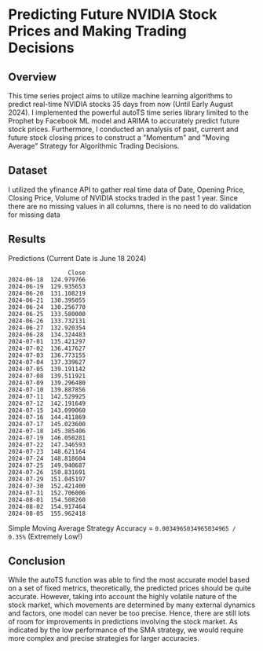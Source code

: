 # Predicting Future NVIDIA Stock Prices and Making Trading Decisions
## Overview
This time series project aims to utilize machine learning algorithms to predict real-time NVIDIA stocks 35 days from now (Until Early August 2024). I implemented the powerful autoTS time series library limited to the Prophet by Facebook ML model and ARIMA to accurately predict future stock prices. Furthermore, I conducted an analysis of past, current and future stock closing prices to construct a "Momentum" and "Moving Average" Strategy for Algorithmic Trading Decisions.
## Dataset
I utilized the yfinance API to gather real time data of Date, Opening Price, Closing Price, Volume of NVIDIA stocks traded in the past 1 year. Since there are no missing values in all columns, there is no need to do validation for missing data
## Results
Predictions (Current Date is June 18 2024)
```
                 Close
2024-06-18  124.979766
2024-06-19  129.935653
2024-06-20  131.108219
2024-06-21  130.395055
2024-06-24  130.256770
2024-06-25  133.580000
2024-06-26  133.732131
2024-06-27  132.920354
2024-06-28  134.324483
2024-07-01  135.421297
2024-07-02  136.417627
2024-07-03  136.773155
2024-07-04  137.339627
2024-07-05  139.191142
2024-07-08  139.511921
2024-07-09  139.296480
2024-07-10  139.887856
2024-07-11  142.529925
2024-07-12  142.191649
2024-07-15  143.099060
2024-07-16  144.411869
2024-07-17  145.023600
2024-07-18  145.385406
2024-07-19  146.050281
2024-07-22  147.346593
2024-07-23  148.621164
2024-07-24  148.818604
2024-07-25  149.940687
2024-07-26  150.831691
2024-07-29  151.045197
2024-07-30  152.421400
2024-07-31  152.706006
2024-08-01  154.508260
2024-08-02  154.917464
2024-08-05  155.962418
```
Simple Moving Average Strategy Accuracy = ``` 0.0034965034965034965 / 0.35% ``` (Extremely Low!)
## Conclusion
While the autoTS function was able to find the most accurate model based on a set of fixed metrics, theoretically, the predicted prices should be quite accurate. However, taking into account the highly volatile nature of the stock market, which movements are determined by many external dynamics and factors, one model can never be too precise. Hence, there are still lots of room for improvements in predictions involving the stock market. As indicated by the low performance of the SMA strategy, we would require more complex and precise strategies for larger accuracies.
